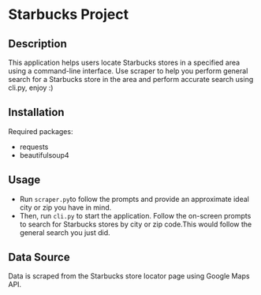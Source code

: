 # Starbucks Project

## Description
This application helps users locate Starbucks stores in a specified area using a command-line interface.
Use scraper to help you perform general search for a Starbucks store in the area and
perform accurate search using cli.py, enjoy :)

## Installation
Required packages:
- requests
- beautifulsoup4

## Usage
- Run `scraper.py`to follow the prompts and provide an approximate ideal city or zip
you have in mind.
- Then, run `cli.py` to start the application. Follow the on-screen prompts to search for Starbucks stores by city or zip code.This would follow the general search you
just did.

## Data Source
Data is scraped from the Starbucks store locator page using Google Maps API.
